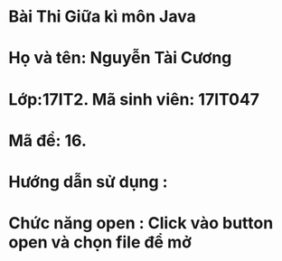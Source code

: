# Bài Thi Giữa kì môn Java
# Họ và tên: Nguyễn Tài Cương
# Lớp:17IT2. Mã sinh viên: 17IT047 
# Mã đề: 16. 
# Hướng dẫn sử dụng :
# Chức năng open : Click vào button open và chọn file để mở
